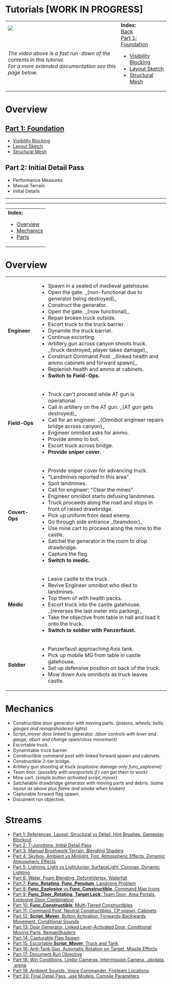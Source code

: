 Tutorials **[WORK IN PROGRESS]**
==========

<table>
 <tr>
  <td><a href="https://www.youtube.com/watch?v=J_zbXCt7Kv0"><img src="http://img.youtube.com/vi/J_zbXCt7Kv0/0.jpg"></a></td>
  <td rowspan="2"> <b>Index:</b><br>
   <a href="https://github.com/realkemon/home/blob/master/pages/tutorials.md">Back</a><br>
   <a href="https://github.com/realkemon/home/blob/master/pages/tut_part1.md">Part 1: Foundation</a>
   <ul>
    <li><a href="https://github.com/realkemon/home/blob/master/pages/tut_part1_1.md">Visibility Blocking</a></li>
    <li><a href="https://github.com/realkemon/home/blob/master/pages/tut_part1_2.md">Layout Sketch</a></li>
    <li><a href="https://github.com/realkemon/home/blob/master/pages/tut_part1_3.md">Structural Mesh</a></li>
   </ul>
 </td>
 </tr>
 <tr>
  <td><i>The video above is a fast run-down of the contents in this tutorial. <br> For a more extended documentation see this page below.</td>
 </tr>
</table>
 
# Overview

[Part 1: Foundation](https://github.com/realkemon/home/blob/master/pages/tut_part1.md)
------

<ul>
 <li><a href="https://github.com/realkemon/home/blob/master/pages/tut_part1_1.md">Visibility Blocking</a></li>
 <li><a href="https://github.com/realkemon/home/blob/master/pages/tut_part1_2.md">Layout Sketch</a></li>
 <li><a href="https://github.com/realkemon/home/blob/master/pages/tut_part1_3.md">Structural Mesh</a></li>
</ul>

## Part 2: Initial Detail Pass
<ul>
 <li>Performance Measures</li>
 <li>Manual Terrain</li>
 <li>Initial Details</li>
</ul>
 


_________________________________________
_________________________________________
<table>
 <tr>
   <td><b>Index:</b><br>
    <ul>
     <li><a href="https://github.com/realkemon/home/blob/master/pages/tutorials.md#overview">Overview</a></li>
     <li><a href="https://github.com/realkemon/home/blob/master/pages/tutorials.md#mechanics">Mechanics</a></li>
     <li><a href="https://github.com/realkemon/home/blob/master/pages/tutorials.md#parts">Parts</a></li>
    </ul>
 </td>
 </tr>
</table>


Overview
==========

<table>
 <tr>
  <td><b>Engineer</b></td>
  <td>
   <ul>
    <li>Spawn in a sealed of medieval gatehouse.</li>
    <li>Open the gate. _(non-functional due to generator being destroyed)_</li>
    <li>Construct the generator.</li>
    <li>Open the gate. _(now functional)_</li>
    <li>Repair broken truck outside.</li>
    <li>Escort truck to the truck barrier.</li>
    <li>Dynamite the truck barrier.</li>
    <li>Continue escorting.</li>
    <li>Artillery gun across canyon shoots truck. _(truck destroyed, player takes damage)_</li>
    <li>Construct Command Post. _(linked health and ammo cabinets and forward spawn)_</li>
    <li>Replenish health and ammo at cabinets.</li>
    <li><b>Switch to Field-Ops.</b></li>
   </ul>
  </td>
 </tr>
 <tr>
  <td><b>Field-Ops</b></td>
  <td>
   <ul>
    <li>Truck can't proceed while AT gun is operational.</li>
    <li>Call in artillery on the AT gun. _(AT gun gets destroyed)_</li>
    <li>Call for an engineer. _(Omnibot engineer repairs bridge across canyon)_</li>
    <li>Engineer omnibot asks for ammo.</li>
    <li>Provide ammo to bot.</li>
    <li>Escort truck across bridge.</li>
    <li><b>Provide sniper cover.</b></li>
   </ul>
  </td>
 </tr>
 <tr>
  <td><b>Covert-Ops</b></td>
  <td>
   <ul>
    <li>Provide sniper cover for advancing truck.</li>
    <li>"Landmines reported in this area".</li>
    <li>Spot landmines.</li>
    <li>Call for engineer; "Clear the mines".</li>
    <li>Engineer omnibot starts defusing landmines.</li>
    <li>Truck proceeds along the road and stops in front of raised drawbridge.</li>
    <li>Pick up uniform from dead enemy.</li>
    <li>Go through side entrance _(teamdoor)_</li>
    <li>Use mine cart to proceed along the mine to the castle.</li>
    <li>Satchel the generator in the room to drop drawbridge.</li>
    <li>Capture the flag.</li>
    <li><b>Switch to medic.</b></li>
   </ul>
  </td>
 </tr>
 <tr>
  <td><b>Medic</b></td>
  <td>
   <ul>
    <li>Leave castle to the truck.</li>
    <li>Revive Engineer omnibot who died to landmines.</li>
    <li>Top them of with health packs.</li>
    <li>Escort truck into the castle gatehouse. _(reverses the last meter into parking)_</li>
    <li>Take the objective from table in hall and load it onto the truck.</li>
    <li><b>Switch to soldier with Panzerfaust.</b></li>
   </ul>
  </td>
 </tr>
 <tr>
  <td><b>Soldier</b></td>
  <td>
   <ul>
    <li>Panzerfaust approaching Axis tank.</li>
    <li>Pick up mobile MG from table in castle gatehouse.</li>
    <li>Set up defensive position on back of the truck.</li>
    <li>Mow down Axis omnibots as truck leaves castle.</li>
   </ul>
  </td>
 </tr>
</table>


Mechanics
==========

* Constructible door generator with moving parts. _(pistons, wheels, belts, gauges and remapshadered lights)_
* Script_mover door linked to generator. _(door controls with lever and gauge; abort and change open/close movement)_
* Escortable truck.
* Dynamitable truck barrier.
* Constructible command post with linked forward spawn and cabinets.
* Constructible 2-tier bridge.
* Artillery gun shooting at truck _(explosive damage only func_explosive)_
* Team door. _(possibly with areaportals if I can get them to work)_
* Mine cart. _(simple button activated script_mover)_
* Satchelable drawbridge generator with moving parts and debris. _(same layout as above plus flame and smoke when broken)_
* Capturable forward flag spawn.
* Document run objective.


Streams
==========

* [Part 1: References, Layout, Structural vs Detail, Hint Brushes, Gameplay Blockout](https://github.com/realkemon/home/blob/master/pages/tut_part1.md)
* [Part 2: T-Junctions, Initial Detail Pass](https://github.com/realkemon/home/blob/master/pages/tut_part2.md)
* [Part 3: Manual Brushwork Terrain, Blending Shaders](https://github.com/realkemon/home/blob/master/pages/tut_part3.md)
* [Part 4: Skybox, Ambient vs Minlight, Fog, Atmospheric Effects, Dynamic Atmospheric Effects](https://github.com/realkemon/home/blob/master/pages/tut_part4.md)
* [Part 5: Lighting, Light vs LightJunior, SurfaceLight, Coronas, Dynamic Lighting](https://github.com/realkemon/home/blob/master/pages/tut_part5.md)
* [Part 6: Water, Foam Blending, DeformVertex, Waterfall](https://github.com/realkemon/home/blob/master/pages/tut_part6.md)
* [Part 7: **Func_Rotating**, **Func_Penulum**, Landmine Problem](https://github.com/realkemon/home/blob/master/pages/tut_part7.md)
* [Part 8: **Func_Explosive** vs **Func_Constructible**, Command Map Icons](https://github.com/realkemon/home/blob/master/pages/tut_part8.md)
* [Part 9: **Func_Door_Rotating**, **Target Lock**, Team Door, Area Portals, Explosive-Door Combination](https://github.com/realkemon/home/blob/master/pages/tut_part9.md)
* [Part 10: **Func_Constructible**, Multi-Tiered Constructibles](https://github.com/realkemon/home/blob/master/pages/tut_part10.md)
* [Part 11: Command Post, Neutral Constructibles, CP spawn, Cabinets](https://github.com/realkemon/home/blob/master/pages/tut_part11.md)
* [Part 12: **Script_Mover**, Button Activation, Forwards-Backwards Movement, Conditional Sounds](https://github.com/realkemon/home/blob/master/pages/tut_part12.md)
* [Part 13: Door Generator, Linked Lever-Activated Door, Conditional Moving Parts, RemapShaders](https://github.com/realkemon/home/blob/master/pages/tut_part13.md)
* [Part 14: Capturable Flag Spawn](https://github.com/realkemon/home/blob/master/pages/tut_part14.md)
* [Part 15: Escortable **Script_Mover**, Truck and Tank](https://github.com/realkemon/home/blob/master/pages/tut_part15.md)
* [Part 16: Anti-Tank Gun, Automatic Rotation on Target, Missile Effects](https://github.com/realkemon/home/blob/master/pages/tut_part16.md)
* [Part 17: Document Run Objective](https://github.com/realkemon/home/blob/master/pages/tut_part17.md)
* [Part 18: Win Conditions, Limbo Cameras, Intermission Camera, .objdata, .arena](https://github.com/realkemon/home/blob/master/pages/tut_part18.md)
* [Part 19: Ambient Sounds, Voice Commander, Fireteam Locations](https://github.com/realkemon/home/blob/master/pages/tut_part19.md)
* [Part 20: Final Detail Pass, .ase Models, Compile Parameters](https://github.com/realkemon/home/blob/master/pages/tut_part20.md)
